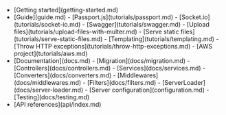 
- <div class="ps-icon ps-icon-arrow-right"></div> [Getting started](getting-started.md)
- <div class="ps-icon ps-icon-cookie"></div> [Guide](guide.md)
  - [Passport.js](tutorials/passport.md)
  - [Socket.io](tutorials/socket-io.md)
  - [Swagger](tutorials/swagger.md)
  - [Upload files](tutorials/upload-files-with-multer.md)
  - [Serve static files](tutorials/serve-static-files.md)
  - [Templating](tutorials/templating.md)
  - [Throw HTTP exceptions](tutorials/throw-http-exceptions.md)
  - [AWS project](tutorials/aws.md)
- <div class="ps-icon ps-icon-book-tag"></div> [Documentation](docs.md)
  - [Migration](docs/migration.md)
  - [Controllers](docs/controllers.md)
  - [Services](docs/services.md)
  - [Converters](docs/converters.md)
  - [Middlewares](docs/middlewares.md)
  - [Filters](docs/filters.md)
  - [ServerLoader](docs/server-loader.md) 
  - [Server configuration](configuration.md)
  - [Testing](docs/testing.md)
- <div class="ps-icon ps-icon-puzzle"></div> [API references](api/index.md)

